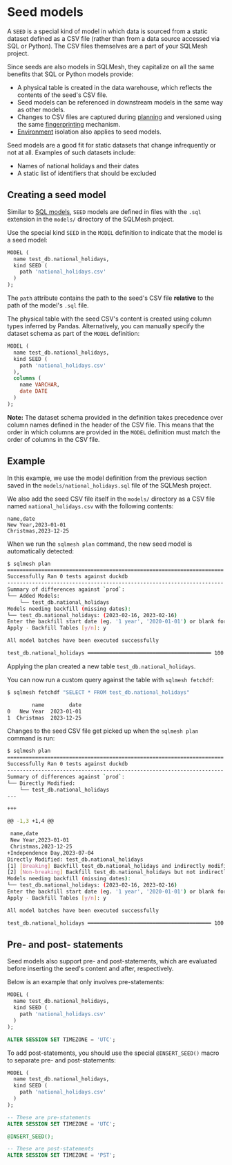 # Seed models

A `SEED` is a special kind of model in which data is sourced from a static dataset defined as a CSV file (rather than from a data source accessed via SQL or Python). The CSV files themselves are a part of your SQLMesh project.

Since seeds are also models in SQLMesh, they capitalize on all the same benefits that SQL or Python models provide:

* A physical table is created in the data warehouse, which reflects the contents of the seed's CSV file.
* Seed models can be referenced in downstream models in the same way as other models.
* Changes to CSV files are captured during [planning](../plans.md#plan-application) and versioned using the same [fingerprinting](../architecture/snapshots.md#fingerprinting) mechanism.
* [Environment](../environments.md) isolation also applies to seed models.

Seed models are a good fit for static datasets that change infrequently or not at all. Examples of such datasets include:

* Names of national holidays and their dates
* A static list of identifiers that should be excluded

## Creating a seed model

Similar to [SQL models](./sql_models.md), `SEED` models are defined in files with the `.sql` extension in the `models/` directory of the SQLMesh project. 

Use the special kind `SEED` in the `MODEL` definition to indicate that the model is a seed model:

```sql linenums="1" hl_lines="3-5"
MODEL (
  name test_db.national_holidays,
  kind SEED (
    path 'national_holidays.csv'
  )
);
```
The `path` attribute contains the path to the seed's CSV file **relative** to the path of the model's `.sql` file.

The physical table with the seed CSV's content is created using column types inferred by Pandas. Alternatively, you can manually specify the dataset schema as part of the `MODEL` definition:
```sql linenums="1" hl_lines="6 7 8 9"
MODEL (
  name test_db.national_holidays,
  kind SEED (
    path 'national_holidays.csv'
  ),
  columns (
    name VARCHAR,
    date DATE
  )
);
```
**Note:** The dataset schema provided in the definition takes precedence over column names defined in the header of the CSV file. This means that the order in which columns are provided in the `MODEL` definition must match the order of columns in the CSV file.

## Example

In this example, we use the model definition from the previous section saved in the `models/national_holidays.sql` file of the SQLMesh project.

We also add the seed CSV file itself in the `models/` directory as a CSV file named `national_holidays.csv` with the following contents:

```csv linenums="1"
name,date
New Year,2023-01-01
Christmas,2023-12-25
```

When we run the `sqlmesh plan` command, the new seed model is automatically detected:
```bash hl_lines="6-7"
$ sqlmesh plan
======================================================================
Successfully Ran 0 tests against duckdb
----------------------------------------------------------------------
Summary of differences against `prod`:
└── Added Models:
    └── test_db.national_holidays
Models needing backfill (missing dates):
└── test_db.national_holidays: (2023-02-16, 2023-02-16)
Enter the backfill start date (eg. '1 year', '2020-01-01') or blank for the beginning of history:
Apply - Backfill Tables [y/n]: y

All model batches have been executed successfully

test_db.national_holidays ━━━━━━━━━━━━━━━━━━━━━━━━━━━━━━━━━━━━━━━━ 100.0% • 1/1 • 0:00:00
```

Applying the plan created a new table `test_db.national_holidays`.

You can now run a custom query against the table with `sqlmesh fetchdf`:
```bash
$ sqlmesh fetchdf "SELECT * FROM test_db.national_holidays"

        name        date
0   New Year  2023-01-01
1  Christmas  2023-12-25
```

Changes to the seed CSV file get picked up when the `sqlmesh plan` command is run:
```bash
$ sqlmesh plan
======================================================================
Successfully Ran 0 tests against duckdb
----------------------------------------------------------------------
Summary of differences against `prod`:
└── Directly Modified:
    └── test_db.national_holidays
---

+++

@@ -1,3 +1,4 @@

 name,date
 New Year,2023-01-01
 Christmas,2023-12-25
+Independence Day,2023-07-04
Directly Modified: test_db.national_holidays
[1] [Breaking] Backfill test_db.national_holidays and indirectly modified children
[2] [Non-breaking] Backfill test_db.national_holidays but not indirectly modified children: 1
Models needing backfill (missing dates):
└── test_db.national_holidays: (2023-02-16, 2023-02-16)
Enter the backfill start date (eg. '1 year', '2020-01-01') or blank for the beginning of history:
Apply - Backfill Tables [y/n]: y

All model batches have been executed successfully

test_db.national_holidays ━━━━━━━━━━━━━━━━━━━━━━━━━━━━━━━━━━━━━━━━ 100.0% • 1/1 • 0:00:00
```

## Pre- and post- statements

Seed models also support pre- and post-statements, which are evaluated before inserting the seed's content and after, respectively.

Below is an example that only involves pre-statements:

```sql linenums="1" hl_lines="8"
MODEL (
  name test_db.national_holidays,
  kind SEED (
    path 'national_holidays.csv'
  )
);

ALTER SESSION SET TIMEZONE = 'UTC';
```

To add post-statements, you should use the special `@INSERT_SEED()` macro to separate pre- and post-statements:

```sql linenums="1" hl_lines="11"
MODEL (
  name test_db.national_holidays,
  kind SEED (
    path 'national_holidays.csv'
  )
);

-- These are pre-statements
ALTER SESSION SET TIMEZONE = 'UTC';

@INSERT_SEED();

-- These are post-statements
ALTER SESSION SET TIMEZONE = 'PST';
```
